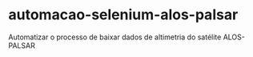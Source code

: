 # automacao-selenium-alos-palsar
Automatizar o processo de baixar dados de altimetria do satélite ALOS-PALSAR
